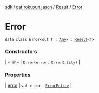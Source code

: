 [sdk](../../../index.md) / [cat.rokubun.jason](../../index.md) / [Result](../index.md) / [Error](./index.md)

# Error

`data class Error<out T : `[`Any`](https://kotlinlang.org/api/latest/jvm/stdlib/kotlin/-any/index.html)`> : `[`Result`](../index.md)`<T>`

### Constructors

| [&lt;init&gt;](-init-.md) | `Error(error: `[`ErrorEntity`](../../-error-entity/index.md)`)` |

### Properties

| [error](error.md) | `val error: `[`ErrorEntity`](../../-error-entity/index.md) |

